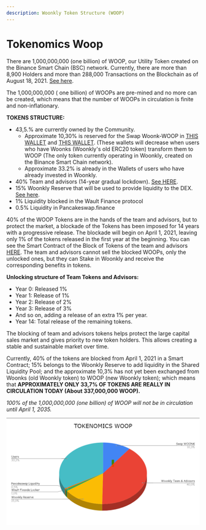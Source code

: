```yaml
---
description: Woonkly Token Structure (WOOP)
---
```


# Tokenomics Woop

There are 1,000,000,000 \(one billion\) of WOOP, our Utility Token created on the Binance Smart Chain \(BSC\) network. Currently, there are more than 8,900 Holders and more than 288,000 Transactions on the Blockchain as of August 18, 2021. [See here](https://bscscan.com/token/0x8b303d5bbfbbf46f1a4d9741e491e06986894e18).  
  
The 1,000,000,000 \( one billion\) of WOOPs are pre-mined and no more can be created, which means that the number of WOOPs in circulation is finite and non-inflationary.  
  
**TOKENS STRUCTURE:**

* 43,5.% are currently owned by the Community.
  * Approximate 10,30% is reserved for the Swap Woonk-WOOP in [THIS WALLET](https://bscscan.com/address/0xE7F0c9ac0869B42d37A0a73bD477068e317f42E3) and [THIS WALLET](https://bscscan.com/address/0xb6cc7004ffff12bb8d6599aca140799e0f55a6c2). \(These wallets will decrease when users who have Woonks \(Woonkly's old ERC20 token\) transform them to WOOP \(The only token currently operating in Woonkly, created on the Binance Smart Chain network\).
  * Approximate 33.2% is already in the Wallets of users who have already invested in Woonkly.
* 40% Team and advisors \(14-year gradual lockdown\). [See HERE](https://bscscan.com/address/0xcd10B782bb32Cb673b7Fe2E8C9Ec9AeD8f14e8ad).
* 15% Woonkly Reserve that will be used to provide liquidity to the DEX. [See here](https://bscscan.com/address/0xba16ae114d1914d1774715a3a553868551250a99).
* 1% Liquidity blocked in the Wault Finance protocol
* 0.5% Liquidity in Pancakeswap.finance

40% of the WOOP Tokens are in the hands of the team and advisors, but to protect the market, a blockade of the Tokens has been imposed for 14 years with a progressive release. The blockade will begin on April 1, 2021, leaving only 1% of the tokens released in the first year at the beginning. You can see the Smart Contract of the Block of Tokens of the team and advisors [HERE](https://github.com/Woonkly/STAKESmartContractPreRelease/blob/main/Investing.sol). The team and advisors cannot sell the blocked WOOPs, only the unlocked ones, but they can Stake in Woonkly and receive the corresponding benefits in tokens.

**Unlocking structure of Team Tokens and Advisors:**

* Year 0: Released 1%
* Year 1: Release of 1%
* Year 2: Release of 2%
* Year 3: Release of 3%
* And so on, adding a release of an extra 1% per year.
* Year 14: Total release of the remaining tokens.

The blocking of team and advisors tokens helps protect the large capital sales market and gives priority to new token holders. This allows creating a stable and sustainable market over time.

Currently, 40% of the tokens are blocked from April 1, 2021 in a Smart Contract; 15% belongs to the Woonkly Reserve to add liquidity in the Shared Liquidity Pool; and the approximate 10,3% has not yet been exchanged from Woonks \(old Woonkly token\) to WOOP \(new Woonkly token\); which means that **APPROXIMATELY ONLY 33,7% OF TOKENS ARE REALLY IN CIRCULATION TODAY \(About 337,000,000 WOOP\).**  


_100% of the 1,000,000,000 \(one billion\) of WOOP will not be in circulation until April 1, 2035._  


![](.gitbook/assets/image%20%2885%29.png)

